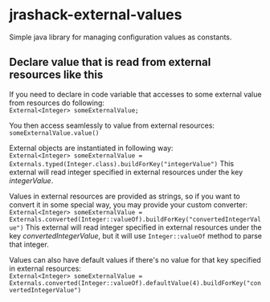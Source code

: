 # jrashack-external-values
Simple java library for managing configuration values as constants.

## Declare value that is read from external resources like this

If you need to declare in code variable that accesses to some external value from resources do following:<br />
`External<Integer> someExternalValue;` 

You then access seamlessly to value from external resources:<br />
`someExternalValue.value()` 

External objects are instantiated in following way:<br />
`External<Integer> someExternalValue = Externals.typed(Integer.class).buildForKey("integerValue")`
This external will read integer specified in external resources under the key *integerValue*.

Values in external resources are provided as strings, so if you want to convert it in some special way, you may provide your custom converter:<br />
`External<Integer> someExternalValue = Externals.converted(Integer::valueOf).buildForKey("convertedIntegerValue")`
This external will read integer specified in external resources under the key *convertedIntegerValue*, but it will use `Integer::valueOf` method to parse that integer.

Values can also have default values if there's no value for that key specified in external resources:<br />
`External<Integer> someExternalValue = Externals.converted(Integer::valueOf).defaultValue(4).buildForKey("convertedIntegerValue")`
